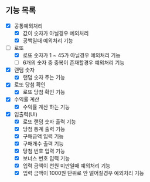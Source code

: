 ## 기능 목록

- [x] 공통예외처리
    - [x] 값이 숫자가 아닐경우 예외처리
    - [x] 공백일때 예외처리 기능
- [ ] 로또
    - [x] 로또 숫자가 1 ~ 45가 아닐경우 예외처리 기능
    - [ ] 6개의 숫자 중 중복이 존재할경우 예외처리 기능
- [x] 랜덤 숫자
    - [x] 랜덤 숫자 주는 기능
- [x] 로또 당첨 확인
    -[x] 로또 당첨 확인 기능
- [x] 수익률 계산
    - [x] 수익률 계산 하는 기능
- [x] 입출력(UI)
    - [x] 로또 랜덤 숫자 출력 기능
    - [x] 당첨 통계 출력 기능
    - [x] 구매금액 입력 기능
    - [x] 구매개수 출력 기능
    - [x] 당첨 번호 입력 기능
    - [x] 보너스 번호 입력 기능
    - [x] 입력 금액이 천원 미만일때 예외처리 기능
    - [x] 입력 금액이 1000원 단위로 안 떨어질경우 예외처리 기능
